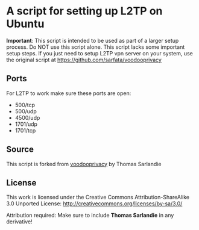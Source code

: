 A script for setting up L2TP on Ubuntu
===================

**Important**: This script is intended to be used as part of a larger setup process. Do NOT use this script alone. This script lacks some important setup steps. If you just need to setup L2TP vpn server on your system, use the original script at https://github.com/sarfata/voodooprivacy

## Ports

For L2TP to work make sure these ports are open:

- 500/tcp
- 500/udp
- 4500/udp
- 1701/udp
- 1701/tcp


## Source

This script is forked from [voodooprivacy](https://github.com/sarfata/voodooprivacy) by Thomas Sarlandie

## License

This work is licensed under the Creative Commons Attribution-ShareAlike 3.0
Unported License: http://creativecommons.org/licenses/by-sa/3.0/

Attribution required: Make sure to include **Thomas Sarlandie** in any derivative!
